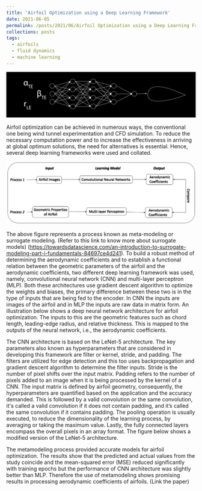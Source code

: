 ```yaml
---
title: 'Airfoil Optimization using a Deep Learning Framework'
date: 2021-06-05
permalink: /posts/2021/06/Airfoil Optimization using a Deep Learning Framework/
collections: posts
tags:
  - airfoils
  - fluid dynamics
  - machine learning
---
```


![Model](/images/a_AirfoilML2.jpeg "Model")

Airfoil optimization can be achieved in numerous ways, the conventional one being wind tunnel experimentation and CFD simulation. To reduce the necessary computation power and to increase the effectiveness in arriving at global optimum solutions, the need for alternatives is essential. Hence, several deep learning frameworks were used and collated.

![Process](/images/a_MM2.png "Process")

The above figure represents a process known as meta-modeling or surrogate modeling. (Refer to this link to know more about surrogate models) (https://towardsdatascience.com/an-introduction-to-surrogate-modeling-part-i-fundamentals-84697ce4d241). To build a robust method of determining the aerodynamic coefficients and to establish a functional relation between the geometric parameters of the airfoil and the aerodynamic coefficients, two different deep learning framework was used, namely, convolutional neural network (CNN) and multi-layer perceptron (MLP). Both these architectures use gradient descent algorithm to optimize the weights and biases, the primary difference between these two is in the type of inputs that are being fed to the encoder. In CNN the inputs are images of the airfoil and in MLP the inputs are raw data in matrix form. An illustration below shows a deep neural network architecture for airfoil optimization. The inputs to this are the geometric features such as chord length, leading-edge radius, and relative thickness. This is mapped to the outputs of the neural network, i.e., the aerodynamic coefficients. 

<!-- ![books](/images/writing_1.jpg "books") -->

The CNN architecture is based on the LeNet-5 architecture. The key parameters also known as hyperparameters that are considered in developing this framework are filter or kernel, stride, and padding. The filters are utilized for edge detection and this too uses backpropagation and gradient descent algorithm to determine the filter inputs. Stride is the number of pixel shifts over the input matrix. Padding refers to the number of pixels added to an image when it is being processed by the kernel of a CNN. The input matrix is defined by airfoil geometry, consequently, the hyperparameters are quantified based on the application and the accuracy demanded. This is followed by a valid convolution or the same convolution, it's called a valid convolution if it does not contain padding, and it’s called the same convolution if it contains padding. The pooling operation is usually executed, to reduce the dimensionality of the learning process, by averaging or taking the maximum value. Lastly, the fully connected layers encompass the overall pixels in an array format. The figure below shows a modified version of the LeNet-5 architecture.

<!-- ![books](/images/writing_1.jpg "books") -->

The metamodeling process provided accurate models for airfoil optimization. The results show that the predicted and actual values from the study coincide and the mean-squared error (MSE) reduced significantly with training epochs but the performance of CNN architecture was slightly better than MLP. Therefore the use of metamodeling shows promising results in processing aerodynamic coefficients of airfoils.   (Link the paper)